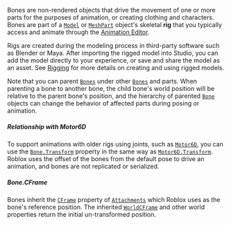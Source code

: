 Bones are non-rendered objects that drive the movement of one or more parts
for the purposes of animation, or creating clothing and characters. Bones are
part of a [`Model`](https://create.roblox.com/docs/reference/engine/classes/Model) or [`MeshPart`](https://create.roblox.com/docs/reference/engine/classes/MeshPart) object's skeletal **rig** that you
typically access and animate through the
[Animation Editor](https://create.roblox.com/docs/animation/editor).

Rigs are created during the modeling process in third-party software such as
Blender or Maya. After importing the rigged model into Studio, you can add the
model directly to your experience, or save and share the model as an asset.
See [Rigging](https://create.roblox.com/docs/art/modeling/rigging) for more details on creating
and using rigged models.

Note that you can parent [`Bones`](https://create.roblox.com/docs/reference/engine/classes/Bone) under other [`Bones`](https://create.roblox.com/docs/reference/engine/classes/Bone) and
parts. When parenting a bone to another bone, the child bone's world position
will be relative to the parent bone's position, and the hierarchy of parented
[`Bone`](https://create.roblox.com/docs/reference/engine/classes/Bone) objects can change the behavior of affected parts during posing
or animation.
##### Relationship with Motor6D

To support animations with older rigs using joints, such as [`Motor6D`](https://create.roblox.com/docs/reference/engine/classes/Motor6D),
you can use the [`Bone.Transform`](https://create.roblox.com/docs/reference/engine/classes/Bone#Transform) property in the same way as
[`Motor6D.Transform`](https://create.roblox.com/docs/reference/engine/classes/Motor6D#Transform). Roblox uses the offset of the bones from the
default pose to drive an animation, and bones are not replicated or
serialized.
##### Bone.CFrame

Bones inherit the [`CFrame`](https://create.roblox.com/docs/reference/engine/classes/Attachment#CFrame) property of
[`Attachments`](https://create.roblox.com/docs/reference/engine/classes/Attachment) which Roblox uses as the bone's reference
position. The inherited [`WorldCFrame`](https://create.roblox.com/docs/reference/engine/classes/Attachment#WorldCFrame) and other
world properties return the initial un-transformed position.